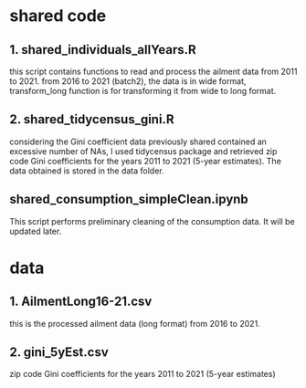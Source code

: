 # shared code
## 1.  shared_individuals_allYears.R
this script contains functions to read and process the ailment data from 2011 to 2021. from 2016 to 2021 (batch2), the data is in wide format, transform_long function is for transforming it from wide to long format.
## 2. shared_tidycensus_gini.R
considering the Gini coefficient data previously shared contained an excessive number of NAs, I used tidycensus package and retrieved zip code Gini coefficients for the years 2011 to 2021 (5-year estimates). The data obtained is stored in the data folder. 
## shared_consumption_simpleClean.ipynb
This script performs preliminary cleaning of the consumption data. It will be updated later.

# data
## 1. AilmentLong16-21.csv
this is the processed ailment data (long format) from 2016 to 2021. 
## 2. gini_5yEst.csv
zip code Gini coefficients for the years 2011 to 2021 (5-year estimates)

